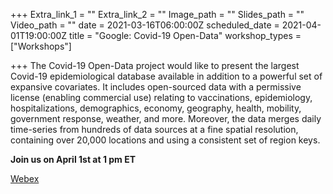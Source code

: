 +++
Extra_link_1 = ""
Extra_link_2 = ""
Image_path = ""
Slides_path = ""
Video_path = ""
date = 2021-03-16T06:00:00Z
scheduled_date = 2021-04-01T19:00:00Z
title = "Google: Covid-19 Open-Data"
workshop_types = ["Workshops"]

+++
The Covid-19 Open-Data project would like to present the largest Covid-19 epidemiological database available in addition to a powerful set of expansive covariates. It includes open-sourced data with a permissive license (enabling commercial use) relating to vaccinations, epidemiology, hospitalizations, demographics, economy, geography, health, mobility, government response, weather, and more. Moreover, the data merges daily time-series from hundreds of data sources at a fine spatial resolution, containing over 20,000 locations and using a consistent set of region keys.

**Join us on April 1st at 1 pm ET**

[Webex](DataPartnershipWebEx)